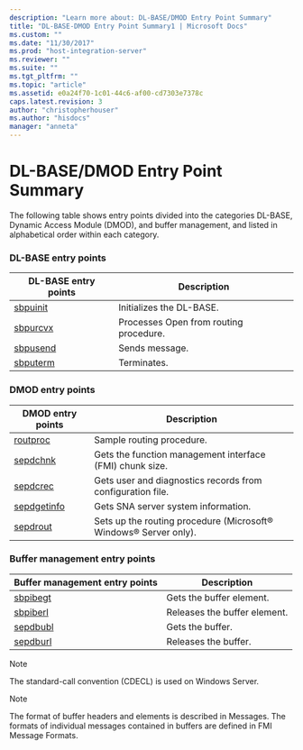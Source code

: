 ```yaml
---
description: "Learn more about: DL-BASE/DMOD Entry Point Summary"
title: "DL-BASE-DMOD Entry Point Summary1 | Microsoft Docs"
ms.custom: ""
ms.date: "11/30/2017"
ms.prod: "host-integration-server"
ms.reviewer: ""
ms.suite: ""
ms.tgt_pltfrm: ""
ms.topic: "article"
ms.assetid: e0a24f70-1c01-44c6-af00-cd7303e7378c
caps.latest.revision: 3
author: "christopherhouser"
ms.author: "hisdocs"
manager: "anneta"
---
```

# DL-BASE/DMOD Entry Point Summary
The following table shows entry points divided into the categories DL-BASE, Dynamic Access Module (DMOD), and buffer management, and listed in alphabetical order within each category.  
  
### DL-BASE entry points  
  
|DL-BASE entry points|Description|  
|---------------------------|-----------------|  
|[sbpuinit](./sbpuinit1.md)|Initializes the DL-BASE.|  
|[sbpurcvx](./sbpurcvx1.md)|Processes Open from routing procedure.|  
|[sbpusend](./sbpusend1.md)|Sends message.|  
|[sbputerm](./sbputerm1.md)|Terminates.|  
  
### DMOD entry points  
  
|DMOD entry points|Description|  
|-----------------------|-----------------|  
|[routproc](./routproc2.md)|Sample routing procedure.|  
|[sepdchnk](./sepdchnk2.md)|Gets the function management interface (FMI) chunk size.|  
|[sepdcrec](./sepdcrec1.md)|Gets user and diagnostics records from configuration file.|  
|[sepdgetinfo](./sepdgetinfo2.md)|Gets SNA server system information.|  
|[sepdrout](./sepdrout2.md)|Sets up the routing procedure (Microsoft® Windows® Server only).|  
  
### Buffer management entry points  
  
|Buffer management entry points|Description|  
|------------------------------------|-----------------|  
|[sbpibegt](./sbpibegt2.md)|Gets the buffer element.|  
|[sbpiberl](./sbpiberl2.md)|Releases the buffer element.|  
|[sepdbubl](./sepdbubl1.md)|Gets the buffer.|  
|[sepdburl](./sepdburl2.md)|Releases the buffer.|  
  
> [!NOTE]
>  The standard-call convention (CDECL) is used on Windows Server.  
  
> [!NOTE]
>  The format of buffer headers and elements is described in Messages. The formats of individual messages contained in buffers are defined in FMI Message Formats.
